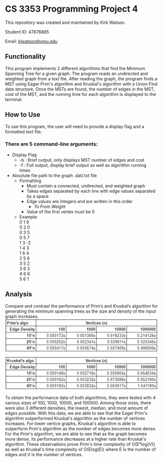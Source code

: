 # CS 3353 Programming Project 4
This repository was created and maintained by Kirk Watson.

Student ID: 47876885

Email: klwatson@smu.edu

## Functionality
This program implements 2 different algorithms that find the Minimum Spanning Tree for a given graph.
The program reads an undirected and weighted graph from a text file.
After reading the graph, the program finds a MST using Eager Prim's algorithm and Kruskal's algorithm with a Union Find data structure.
Once the MSTs are found, the number of edges in the MST, cost of the MST, and the running time for each algorithm is displayed to the terminal.

## How to Use
To use this program, the user will need to provide a display flag and a formatted text file.

### There are 5 command-line arguments:
* Display Flag
  * -b : Brief output, only displays MST number of edges and cost
  * -f : Full output, display brief output as well as algorithm running times  
* Absolute file path to the graph .dat/.txt file
  * Formatting
    * Must contain a connected, undirected, and weighted graph
    * Takes edges separated by each line with edge values separated by a space
    * Edge values are integers and are written in this order
      * *To*   *From*  *Weight*
    * Value of the first vertex must be 0 
  * Example:  
    0 1 9  
    0 2 0  
    0 3 5  
    0 5 7  
    1 3 -2  
    1 4 3  
    1 6 4  
    2 5 6  
    3 5 2  
    3 6 3  
    4 6 6  
    5 6 1
    
## Analysis
Compare and contrast the performance of Prim’s and Kruskal’s algorithm for generating the minimum spanning trees as the size and density of the input graph increases.
![image info](./artifacts/project4_data.PNG)

To obtain the performance data of both algorithms, they were tested with 4 various sizes of 100, 1000, 10000, and 100000.
Among those sizes, there were also 3 different densities, the lowest, median, and most amount of edges possible.
With this data, we are able to see that the Eager Prim's algorithm outperformed Kruskal's algorithm as the number of vertices increases.
For lower vertice graphs, Kruskal's algorithm is able to outperform Prim's algorithm as the number of edges becomes more dense.
For the Prim's algorithm, we are able to see that as the graph becomes more dense, its performance decreases at a higher rate than Kruskal's algorithm.
These observations prove Prim's time complexity of O(E*log(V)) as well as Kruskal's time complexity of O(Elog(E)) where E is the number of edges and V is the number of vertices.
